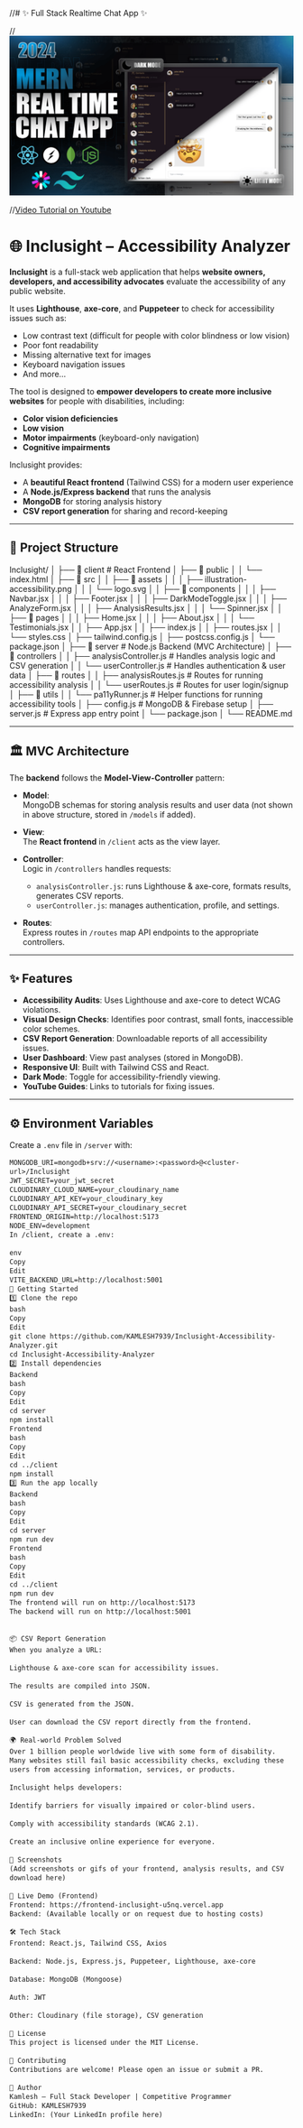 //# ✨ Full Stack Realtime Chat App ✨

//![Demo App](/frontend/public/screenshot-for-readme.png)

//[Video Tutorial on Youtube](https://youtu.be/ntKkVrQqBYY)


# 🌐 Inclusight – Accessibility Analyzer

**Inclusight** is a full-stack web application that helps **website owners, developers, and accessibility advocates** evaluate the accessibility of any public website.

It uses **Lighthouse**, **axe-core**, and **Puppeteer** to check for accessibility issues such as:
- Low contrast text (difficult for people with color blindness or low vision)
- Poor font readability
- Missing alternative text for images
- Keyboard navigation issues
- And more…

The tool is designed to **empower developers to create more inclusive websites** for people with disabilities, including:
- **Color vision deficiencies**
- **Low vision**
- **Motor impairments** (keyboard-only navigation)
- **Cognitive impairments**

Inclusight provides:
- A **beautiful React frontend** (Tailwind CSS) for a modern user experience
- A **Node.js/Express backend** that runs the analysis
- **MongoDB** for storing analysis history
- **CSV report generation** for sharing and record-keeping

---

## 📂 Project Structure

Inclusight/
│
├── 📁 client # React Frontend
│ ├── 📁 public
│ │ └── index.html
│ ├── 📁 src
│ │ ├── 📁 assets
│ │ │ ├── illustration-accessibility.png
│ │ │ └── logo.svg
│ │ ├── 📁 components
│ │ │ ├── Navbar.jsx
│ │ │ ├── Footer.jsx
│ │ │ ├── DarkModeToggle.jsx
│ │ │ ├── AnalyzeForm.jsx
│ │ │ ├── AnalysisResults.jsx
│ │ │ └── Spinner.jsx
│ │ ├── 📁 pages
│ │ │ ├── Home.jsx
│ │ │ ├── About.jsx
│ │ │ └── Testimonials.jsx
│ │ ├── App.jsx
│ │ ├── index.js
│ │ ├── routes.jsx
│ │ └── styles.css
│ ├── tailwind.config.js
│ ├── postcss.config.js
│ └── package.json
│
├── 📁 server # Node.js Backend (MVC Architecture)
│ ├── 📁 controllers
│ │ ├── analysisController.js # Handles analysis logic and CSV generation
│ │ └── userController.js # Handles authentication & user data
│ ├── 📁 routes
│ │ ├── analysisRoutes.js # Routes for running accessibility analysis
│ │ └── userRoutes.js # Routes for user login/signup
│ ├── 📁 utils
│ │ └── pa11yRunner.js # Helper functions for running accessibility tools
│ ├── config.js # MongoDB & Firebase setup
│ ├── server.js # Express app entry point
│ └── package.json
│
└── README.md

---

## 🏛 MVC Architecture

The **backend** follows the **Model-View-Controller** pattern:

- **Model**:  
  MongoDB schemas for storing analysis results and user data (not shown in above structure, stored in `/models` if added).
  
- **View**:  
  The **React frontend** in `/client` acts as the view layer.

- **Controller**:  
  Logic in `/controllers` handles requests:
  - `analysisController.js`: runs Lighthouse & axe-core, formats results, generates CSV reports.
  - `userController.js`: manages authentication, profile, and settings.

- **Routes**:  
  Express routes in `/routes` map API endpoints to the appropriate controllers.

---

## ✨ Features

- **Accessibility Audits**: Uses Lighthouse and axe-core to detect WCAG violations.
- **Visual Design Checks**: Identifies poor contrast, small fonts, inaccessible color schemes.
- **CSV Report Generation**: Downloadable reports of all accessibility issues.
- **User Dashboard**: View past analyses (stored in MongoDB).
- **Responsive UI**: Built with Tailwind CSS and React.
- **Dark Mode**: Toggle for accessibility-friendly viewing.
- **YouTube Guides**: Links to tutorials for fixing issues.

---

## ⚙️ Environment Variables

Create a `.env` file in `/server` with:

```env
MONGODB_URI=mongodb+srv://<username>:<password>@<cluster-url>/Inclusight
JWT_SECRET=your_jwt_secret
CLOUDINARY_CLOUD_NAME=your_cloudinary_name
CLOUDINARY_API_KEY=your_cloudinary_key
CLOUDINARY_API_SECRET=your_cloudinary_secret
FRONTEND_ORIGIN=http://localhost:5173
NODE_ENV=development
In /client, create a .env:

env
Copy
Edit
VITE_BACKEND_URL=http://localhost:5001
🚀 Getting Started
1️⃣ Clone the repo
bash
Copy
Edit
git clone https://github.com/KAMLESH7939/Inclusight-Accessibility-Analyzer.git
cd Inclusight-Accessibility-Analyzer
2️⃣ Install dependencies
Backend
bash
Copy
Edit
cd server
npm install
Frontend
bash
Copy
Edit
cd ../client
npm install
3️⃣ Run the app locally
Backend
bash
Copy
Edit
cd server
npm run dev
Frontend
bash
Copy
Edit
cd ../client
npm run dev
The frontend will run on http://localhost:5173
The backend will run on http://localhost:5001


📦 CSV Report Generation
When you analyze a URL:

Lighthouse & axe-core scan for accessibility issues.

The results are compiled into JSON.

CSV is generated from the JSON.

User can download the CSV report directly from the frontend.

🌍 Real-world Problem Solved
Over 1 billion people worldwide live with some form of disability. Many websites still fail basic accessibility checks, excluding these users from accessing information, services, or products.

Inclusight helps developers:

Identify barriers for visually impaired or color-blind users.

Comply with accessibility standards (WCAG 2.1).

Create an inclusive online experience for everyone.

📸 Screenshots
(Add screenshots or gifs of your frontend, analysis results, and CSV download here)

🔗 Live Demo (Frontend)
Frontend: https://frontend-inclusight-u5nq.vercel.app
Backend: (Available locally or on request due to hosting costs)

🛠 Tech Stack
Frontend: React.js, Tailwind CSS, Axios

Backend: Node.js, Express.js, Puppeteer, Lighthouse, axe-core

Database: MongoDB (Mongoose)

Auth: JWT

Other: Cloudinary (file storage), CSV generation

📜 License
This project is licensed under the MIT License.

🤝 Contributing
Contributions are welcome! Please open an issue or submit a PR.

👤 Author
Kamlesh – Full Stack Developer | Competitive Programmer
GitHub: KAMLESH7939
LinkedIn: (Your LinkedIn profile here)

